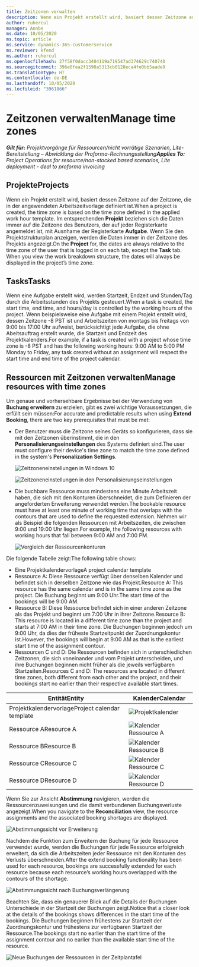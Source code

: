 ```yaml
---
title: Zeitzonen verwalten
description: Wenn ein Projekt erstellt wird, basiert dessen Zeitzone auf der Zeitzone, die in der angewendeten Arbeitszeitvorlage definiert ist.
author: ruhercul
manager: Annbe
ms.date: 10/05/2020
ms.topic: article
ms.service: dynamics-365-customerservice
ms.reviewer: kfend
ms.author: ruhercul
ms.openlocfilehash: 27f58f0dacc3404119a719547ad374629c740740
ms.sourcegitcommit: 396e0fea2f1598a5313cb0128eca4fe0bb5aade9
ms.translationtype: HT
ms.contentlocale: de-DE
ms.lasthandoff: 10/05/2020
ms.locfileid: "3961866"
---
```

# <a name="manage-time-zones"></a><span data-ttu-id="b5e1f-103">Zeitzonen verwalten</span><span class="sxs-lookup"><span data-stu-id="b5e1f-103">Manage time zones</span></span>

<span data-ttu-id="b5e1f-104">_**Gilt für:** Projektvorgänge für Ressourcen/nicht vorrätige Szenarien, Lite-Bereitstellung – Abwicklung der Proforma-Rechnungsstellung_</span><span class="sxs-lookup"><span data-stu-id="b5e1f-104">_**Applies To:** Project Operations for resource/non-stocked based scenarios, Lite deployment - deal to proforma invoicing_</span></span>


## <a name="projects"></a><span data-ttu-id="b5e1f-105">Projekte</span><span class="sxs-lookup"><span data-stu-id="b5e1f-105">Projects</span></span>

<span data-ttu-id="b5e1f-106">Wenn ein Projekt erstellt wird, basiert dessen Zeitzone auf der Zeitzone, die in der angewendeten Arbeitszeitvorlage definiert ist.</span><span class="sxs-lookup"><span data-stu-id="b5e1f-106">When a project is created, the time zone is based on the time zone defined in the applied work hour template.</span></span> <span data-ttu-id="b5e1f-107">Im entsprechenden **Projekt** beziehen sich die Daten immer auf die Zeitzone des Benutzers, der auf jeder Registerkarte angemeldet ist, mit Ausnhame der Registerkarte **Aufgabe**. Wenn Sie den Projektstrukturplan anzeigen, werden die Daten immer in der Zeitzone des Projekts angezeigt.</span><span class="sxs-lookup"><span data-stu-id="b5e1f-107">On the **Project** for, the dates are always relative to the time zone of the user that is logged in on each tab, except the **Task** tab. When you view the work breakdown structure, the dates will always be displayed in the project’s time zone.</span></span>

## <a name="tasks"></a><span data-ttu-id="b5e1f-108">Tasks</span><span class="sxs-lookup"><span data-stu-id="b5e1f-108">Tasks</span></span>

<span data-ttu-id="b5e1f-109">Wenn eine Aufgabe erstellt wird, werden Startzeit, Endzeit und Stunden/Tag durch die Arbeitsstunden des Projekts gesteuert.</span><span class="sxs-lookup"><span data-stu-id="b5e1f-109">When a task is created, the start time, end time, and hours/day is controlled by the working hours of the project.</span></span> <span data-ttu-id="b5e1f-110">Wenn beispielsweise eine Aufgabe mit einem Projekt erstellt wird, dessen Zeitzone -8 PST ist und Arbeitszeiten von montags bis freitags von 9:00 bis 17:00 Uhr aufweist, berücksichtigt jede Aufgabe, die ohne Abeitsauftrag erstellt wurde, die Startzeit und Endzeit des Projektkalenders.</span><span class="sxs-lookup"><span data-stu-id="b5e1f-110">For example, if a task is created with a project whose time zone is -8 PST and has the following working hours: 9:00 AM to 5:00 PM Monday to Friday, any task created without an assignment will respect the start time and end time of the project calendar.</span></span>

## <a name="manage-resources-with-time-zones"></a><span data-ttu-id="b5e1f-111">Ressourcen mit Zeitzonen verwalten</span><span class="sxs-lookup"><span data-stu-id="b5e1f-111">Manage resources with time zones</span></span>

<span data-ttu-id="b5e1f-112">Um genaue und vorhersehbare Ergebnisse bei der Verwendung von **Buchung erweitern** zu erzielen, gibt es zwei wichtige Voraussetzungen, die erfüllt sein müssen:</span><span class="sxs-lookup"><span data-stu-id="b5e1f-112">For accurate and predictable results when using **Extend Booking**, there are two key prerequisites that must be met:</span></span>  

- <span data-ttu-id="b5e1f-113">Der Benutzer muss die Zeitzone seines Geräts so konfigurieren, dass sie mit den Zeitzonen überinstimmt, die in den **Personalisierungseinstellungen** des Systems definiert sind.</span><span class="sxs-lookup"><span data-stu-id="b5e1f-113">The user must configure their device's time zone to match the time zone defined in the system's **Personalization Settings**.</span></span>
 
  ![Zeitzoneneinstellungen in Windows 10](media/reconcile-assignments-03.png)

  ![Zeitzoneneinstellungen in den Personalisierungseinstellungen](media/reconcile-assignments-04.png)
 
- <span data-ttu-id="b5e1f-116">Die buchbare Ressource muss mindestens eine Minute Arbeitszeit haben, die sich mit den Konturen überschneidet, die zum Definieren der angeforderten Erweiterung verwendet werden.</span><span class="sxs-lookup"><span data-stu-id="b5e1f-116">The bookable resource must have at least one minute of working time that overlaps with the contours that are used to define the requested extension.</span></span> <span data-ttu-id="b5e1f-117">Nehmen wir als Beispiel die folgenden Ressourcen mit Arbeitszeiten, die zwischen 9:00 und 19:00 Uhr liegen.</span><span class="sxs-lookup"><span data-stu-id="b5e1f-117">For example, the following resources with working hours that fall between 9:00 AM and 7:00 PM.</span></span> 

  ![Vergleich der Ressourcenkonturen](media/reconcile-assignments-05.png)

<span data-ttu-id="b5e1f-119">Die folgende Tabelle zeigt:</span><span class="sxs-lookup"><span data-stu-id="b5e1f-119">The following table shows:</span></span>

- <span data-ttu-id="b5e1f-120">Eine Projektkalendervorlage</span><span class="sxs-lookup"><span data-stu-id="b5e1f-120">A project calendar template</span></span>
- <span data-ttu-id="b5e1f-121">Ressource A: Diese Ressource verfügt über denselben Kalender und befindet sich in derselben Zeitzone wie das Projekt.</span><span class="sxs-lookup"><span data-stu-id="b5e1f-121">Resource A: This resource has the same calendar and is in the same time zone as the project.</span></span> <span data-ttu-id="b5e1f-122">Die Buchung beginnt um 9:00 Uhr.</span><span class="sxs-lookup"><span data-stu-id="b5e1f-122">The start time of the bookings will be 9:00 AM.</span></span>
- <span data-ttu-id="b5e1f-123">Ressource B: Diese Ressource befindet sich in einer anderen Zeitzone als das Projekt und beginnt um 7:00 Uhr in ihrer Zeitzone.</span><span class="sxs-lookup"><span data-stu-id="b5e1f-123">Resource B: This resource is located in a different time zone than the project and starts at 7:00 AM in their time zone.</span></span> <span data-ttu-id="b5e1f-124">Die Buchungen beginnen jedoch um 9:00 Uhr, da dies der früheste Startzeitpunkt der Zuordnungskontur ist.</span><span class="sxs-lookup"><span data-stu-id="b5e1f-124">However, the bookings will begin at 9:00 AM as that is the earliest start time of the assignment contour.</span></span>
- <span data-ttu-id="b5e1f-125">Ressourcen C und D: Die Ressourcen befinden sich in unterschiedlichen Zeitzonen, die sich voneinander und vom Projekt unterscheiden, und ihre Buchungen beginnen nicht früher als die jeweils verfügbaren Startzeiten.</span><span class="sxs-lookup"><span data-stu-id="b5e1f-125">Resources C and D: The resources are located in different time zones, both different from each other and the project, and their bookings start no earlier than their respective available start times.</span></span>

|<span data-ttu-id="b5e1f-126">Entität</span><span class="sxs-lookup"><span data-stu-id="b5e1f-126">Entity</span></span>  |<span data-ttu-id="b5e1f-127">Kalender</span><span class="sxs-lookup"><span data-stu-id="b5e1f-127">Calendar</span></span>  |
|-|-|
|<span data-ttu-id="b5e1f-128">Projektkalendervorlage</span><span class="sxs-lookup"><span data-stu-id="b5e1f-128">Project calendar template</span></span>   | ![Projektkalender](media/reconcile-assignments-06.png) |
|<span data-ttu-id="b5e1f-130">Ressource A</span><span class="sxs-lookup"><span data-stu-id="b5e1f-130">Resource A</span></span>  | ![Kalender Ressource A](media/reconcile-assignments-06.png) |
|<span data-ttu-id="b5e1f-132">Ressource B</span><span class="sxs-lookup"><span data-stu-id="b5e1f-132">Resource B</span></span>  |  ![Kalender Ressource B](media/reconcile-assignments-07.png) |
|<span data-ttu-id="b5e1f-134">Ressource C</span><span class="sxs-lookup"><span data-stu-id="b5e1f-134">Resource C</span></span>  |  ![Kalender Ressource C](media/reconcile-assignments-08.png) |
|<span data-ttu-id="b5e1f-136">Ressource D</span><span class="sxs-lookup"><span data-stu-id="b5e1f-136">Resource D</span></span>  | ![Kalender Ressource D](media/reconcile-assignments-09.png)  |
 
<span data-ttu-id="b5e1f-138">Wenn Sie zur Ansicht **Abstimmung** navigieren, werden die Ressourcenzuweisungen und die damit verbundenen Buchungsverluste angezeigt.</span><span class="sxs-lookup"><span data-stu-id="b5e1f-138">When you navigate to the **Reconciliation** view, the resource assignments and the associated booking shortages are displayed.</span></span>

![Abstimmungssicht vor Erweiterung](media/reconcile-assignments-10.png)

<span data-ttu-id="b5e1f-140">Nachdem die Funktion zum Erweitern der Buchung für jede Ressource verwendet wurde, werden die Buchungen für jede Ressource erfolgreich erweitert, da sich die Arbeitszeiten jeder Ressource mit den Konturen des Verlusts überschneiden.</span><span class="sxs-lookup"><span data-stu-id="b5e1f-140">After the extend booking functionality has been used for each resource, bookings are successfully extended for each resource because each resource’s working hours overlapped with the contours of the shortage.</span></span>

![Abstimmungssicht nach Buchungsverlängerung](media/reconcile-assignments-11.png) 

<span data-ttu-id="b5e1f-142">Beachten Sie, dass ein genauerer Blick auf die Details der Buchungen Unterschiede in der Startzeit der Buchungen zeigt.</span><span class="sxs-lookup"><span data-stu-id="b5e1f-142">Notice that a closer look at the details of the bookings shows differences in the start time of the bookings.</span></span> <span data-ttu-id="b5e1f-143">Die Buchungen beginnen frühestens zur Startzeit der Zuordnungskontur und frühestens zur verfügbaren Startzeit der Ressource.</span><span class="sxs-lookup"><span data-stu-id="b5e1f-143">The bookings start no earlier than the start time of the assignment contour and no earlier than the available start time of the resource.</span></span>

![Neue Buchungen der Ressourcen in der Zeitplantafel](media/reconcile-assignments-12.png)

